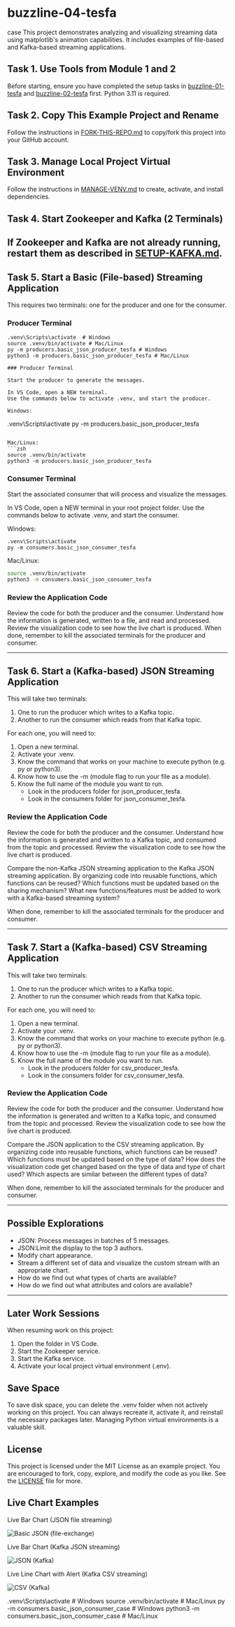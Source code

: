 # buzzline-04-tesfa
case
This project demonstrates analyzing and visualizing streaming data using matplotlib's animation capabilities.  It includes examples of file-based and Kafka-based streaming applications.

## Task 1. Use Tools from Module 1 and 2

Before starting, ensure you have completed the setup tasks in [buzzline-01-tesfa](https://github.com/Tesfamariam100/buzzline-01-tesfa) and [buzzline-02-tesfa](https://github.com/Tesfamariam100/buzzline-02-tesfa) first. Python 3.11 is required.

## Task 2. Copy This Example Project and Rename

Follow the instructions in [FORK-THIS-REPO.md](https://github.com/denisecase/buzzline-01-case/docs/FORK-THIS-REPO.md) to copy/fork this project into your GitHub account.

## Task 3. Manage Local Project Virtual Environment

Follow the instructions in [MANAGE-VENV.md](https://github.com/denisecase/buzzline-01-case/docs/MANAGE-VENV.md) to create, activate, and install dependencies.

## Task 4. Start Zookeeper and Kafka (2 Terminals)

If Zookeeper and Kafka are not already running, restart them as described in [SETUP-KAFKA.md](https://github.com/denisecase/buzzline-02-case/blob/main/docs/SETUP-KAFKA.md).
---

## Task 5. Start a Basic (File-based) Streaming Application

This requires two terminals: one for the producer and one for the consumer.

### Producer Terminal

```
.venv\Scripts\activate  # Windows
source .venv/bin/activate # Mac/Linux
py -m producers.basic_json_producer_tesfa # Windows
python3 -m producers.basic_json_producer_tesfa # Mac/Linux 

### Producer Terminal

Start the producer to generate the messages. 

In VS Code, open a NEW terminal.
Use the commands below to activate .venv, and start the producer. 

Windows:

```
.venv\Scripts\activate
py -m producers.basic_json_producer_tesfa
```

Mac/Linux:
```zsh
source .venv/bin/activate
python3 -m producers.basic_json_producer_tesfa
```

### Consumer Terminal

Start the associated consumer that will process and visualize the messages. 

In VS Code, open a NEW terminal in your root project folder. 
Use the commands below to activate .venv, and start the consumer. 

Windows:
```shell
.venv\Scripts\activate
py -m consumers.basic_json_consumer_tesfa
```

Mac/Linux:
```zsh
source .venv/bin/activate
python3 -m consumers.basic_json_consumer_tesfa
```

### Review the Application Code

Review the code for both the producer and the consumer. 
Understand how the information is generated, written to a file, and read and processed. 
Review the visualization code to see how the live chart is produced. 
When done, remember to kill the associated terminals for the producer and consumer. 


---

## Task 6. Start a (Kafka-based) JSON Streaming Application

This will take two terminals:

1. One to run the producer which writes to a Kafka topic. 
2. Another to run the consumer which reads from that Kafka topic.

For each one, you will need to: 
1. Open a new terminal. 
2. Activate your .venv.
3. Know the command that works on your machine to execute python (e.g. py or python3).
4. Know how to use the -m (module flag to run your file as a module).
5. Know the full name of the module you want to run. 
   - Look in the producers folder for json_producer_tesfa.
   - Look in the consumers folder for json_consumer_tesfa.


### Review the Application Code

Review the code for both the producer and the consumer. 
Understand how the information is generated and written to a Kafka topic, and consumed from the topic and processed. 
Review the visualization code to see how the live chart is produced. 

Compare the non-Kafka JSON streaming application to the Kafka JSON streaming application.
By organizing code into reusable functions, which functions can be reused? 
Which functions must be updated based on the sharing mechanism? 
What new functions/features must be added to work with a Kafka-based streaming system?

When done, remember to kill the associated terminals for the producer and consumer. 

---

## Task 7. Start a (Kafka-based) CSV Streaming Application

This will take two terminals:

1. One to run the producer which writes to a Kafka topic. 
2. Another to run the consumer which reads from that Kafka topic.

For each one, you will need to: 
1. Open a new terminal. 
2. Activate your .venv.
3. Know the command that works on your machine to execute python (e.g. py or python3).
4. Know how to use the -m (module flag to run your file as a module).
5. Know the full name of the module you want to run. 
   - Look in the producers folder for csv_producer_tesfa.
   - Look in the consumers folder for csv_consumer_tesfa.

### Review the Application Code

Review the code for both the producer and the consumer. 
Understand how the information is generated and written to a Kafka topic, and consumed from the topic and processed. 
Review the visualization code to see how the live chart is produced. 

Compare the JSON application to the CSV streaming application.
By organizing code into reusable functions, which functions can be reused? 
Which functions must be updated based on the type of data?
How does the visualization code get changed based on the type of data and type of chart used?
Which aspects are similar between the different types of data? 

When done, remember to kill the associated terminals for the producer and consumer. 

---

## Possible Explorations

- JSON: Process messages in batches of 5 messages.
- JSON:Limit the display to the top 3 authors.
- Modify chart appearance.
- Stream a different set of data and visualize the custom stream with an appropriate chart. 
- How do we find out what types of charts are available? 
- How do we find out what attributes and colors are available?

---

## Later Work Sessions
When resuming work on this project:
1. Open the folder in VS Code. 
2. Start the Zookeeper service.
3. Start the Kafka service.
4. Activate your local project virtual environment (.env).

## Save Space
To save disk space, you can delete the .venv folder when not actively working on this project.
You can always recreate it, activate it, and reinstall the necessary packages later. 
Managing Python virtual environments is a valuable skill. 

## License
This project is licensed under the MIT License as an example project. 
You are encouraged to fork, copy, explore, and modify the code as you like. 
See the [LICENSE](LICENSE.txt) file for more.

## Live Chart Examples

Live Bar Chart (JSON file streaming)

![Basic JSON (file-exchange)](images/live_bar_chart_basic_example.jpg)

Live Bar Chart (Kafka JSON streaming)

![JSON (Kafka)](images/live_bar_chart_example.jpg)

Live Line Chart with Alert (Kafka CSV streaming)

![CSV (Kafka)](images/live_line_chart_example.jpg)

.venv\Scripts\activate  # Windows
source .venv/bin/activate # Mac/Linux
py -m consumers.basic_json_consumer_case # Windows
python3 -m consumers.basic_json_consumer_case # Mac/Linux
